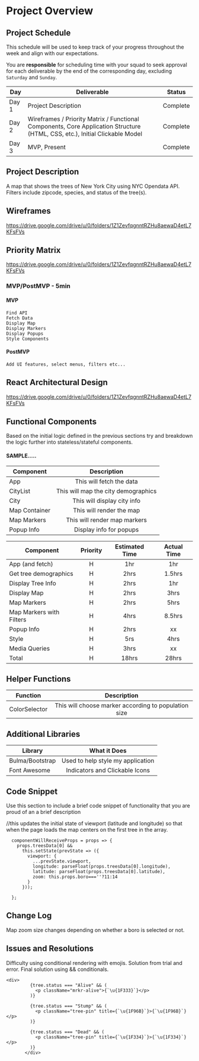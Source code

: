 # Project Overview

## Project Schedule

This schedule will be used to keep track of your progress throughout the week and align with our expectations.  

You are **responsible** for scheduling time with your squad to seek approval for each deliverable by the end of the corresponding day, excluding `Saturday` and `Sunday`.

|  Day | Deliverable | Status
|---|---| ---|
|Day 1| Project Description | Complete
|Day 2| Wireframes / Priority Matrix / Functional Components, Core Application Structure (HTML, CSS, etc.), Initial Clickable Model| Complete
|Day 3| MVP, Present | Complete



## Project Description

A map that shows the trees of New York City using NYC Opendata API. Filters include zipcode, species, and status of the tree(s).

## Wireframes

https://drive.google.com/drive/u/0/folders/1Z1ZevfqgnntRZHu8aewaD4etL7KFsFVs

## Priority Matrix

https://drive.google.com/drive/u/0/folders/1Z1ZevfqgnntRZHu8aewaD4etL7KFsFVs 

### MVP/PostMVP - 5min


#### MVP 
	Find API
	Fetch Data
	Display Map
	Display Markers
	Display Popups
	Style Components


#### PostMVP 
	Add UI features, select menus, filters etc...

## React Architectural Design

https://drive.google.com/drive/u/0/folders/1Z1ZevfqgnntRZHu8aewaD4etL7KFsFVs



## Functional Components

Based on the initial logic defined in the previous sections try and breakdown the logic further into stateless/stateful components. 

#### SAMPLE.....
| Component | Description | 
| --- | :---: |  
| App | This will fetch the data | 
| CityList | This will map the city demographics | 
| City | This will display city info |
| Map Container | This will render the map |
| Map Markers | This will render map markers |
| Popup Info | Display info for popups |



| Component | Priority | Estimated Time | Actual Time |
| --- | :---: |  :---: | :---: |
| App (and fetch) | H | 1hr| 1hr |
| Get tree demographics | H | 2hrs| 1.5hrs |
| Display Tree Info | H | 2hrs| 1hr  |
| Display Map | H | 2hrs| 3hrs|
| Map Markers | H | 2hrs| 5hrs |
| Map Markers with Filters | H | 4hrs| 8.5hrs |
| Popup Info | H | 2hrs | xx |
| Style | H | 5rs | 4hrs |
| Media Queries | H | 3hrs | xx |
| Total | H | 18hrs | 28hrs  |



## Helper Functions

| Function | Description | 
| --- | :---: |  
| ColorSelector | This will choose marker according to population size | 


## Additional Libraries

| Library | What it Does | 
| --- | :---: |  
| Bulma/Bootstrap | Used to help style my application | 
| Font Awesome | Indicators and Clickable Icons | 


## Code Snippet

Use this section to include a brief code snippet of functionality that you are proud of an a brief description  

//this updates the initial state of viewport (latitude and longitude) so that when the page loads the map centers on the first tree in the array.
```
  componentWillReceiveProps = props => {
    props.treesData[0] &&
      this.setState(prevState => ({
        viewport: {
          ...prevState.viewport,
          longitude: parseFloat(props.treesData[0].longitude),
          latitude: parseFloat(props.treesData[0].latitude),
          zoom: this.props.boro===''?11:14
        }
      }));
    
  };
```

## Change Log
 Map zoom size changes depending on whether a boro is selected or not.  



## Issues and Resolutions
 Difficulty using conditional rendering with emojis. Solution from trial and error. Final solution using && conditionals.

 ```
 <div>
          {tree.status === "Alive" && (
            <p className="mrkr-alive">{`\u{1F333}`}</p>
          )}

          {tree.status === "Stump" && (
            <p className="tree-pin" title={`\u{1F96B}`}>{`\u{1F96B}`}</p>
          )}

          {tree.status === "Dead" && (
            <p className="tree-pin" title={`\u{1F334}`}>{`\u{1F334}`}</p>
          )}
        </div>

 ```

